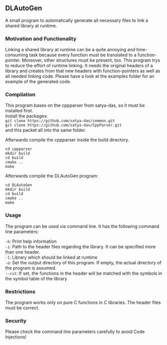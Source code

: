 ## DLAutoGen

A small program to automatically generate all necessary files to link a shared library at runtime.

### Motivation and Functionality
Linking a shared library at runtime can be a quite annoying and time-consuming task because every
function must be translated to a function-pointer. Moreover, other structures must be present, too. 
This program trys to reduce the effort of runtime linking. It needs the original headers of a library
and creates from that new headers with function-pointers as well as all needed linking code. Please have a look
at the examples folder for an example of the generated code.

### Compilation
This program bases on the cppparser from satya-das, so it must be installed first.
\
Install the packages: \
`git clone https://github.com/satya-das/common.git` \
`git clone https://github.com/satya-das/CppParser.git` \
and this packet all into the same folder.

Afterwards compile the cppparser inside the build directory. 
```
cd cppparser
mkdir build
cd build
cmake ..
make
```
Afterwards compile the DLAutoGen program: 
```
cd DLAutoGen
mkdir build
cd build
cmake ..
make
```

### Usage
The program can be used via command line. It has the following command line parameters:

`-h`: Print help information \
`-i`: Path to the header files regarding the library. It can be specified more than one header. \
`-l`: Library which should be linked at runtime \
`-o`: Set the output directory of this program. If empty, the actual directory of the program is assumed. \
`--cst`: If set, the functions in the header will be matched with the symbols in the symbol table of the library

### Restrictions
The program works only on pure C functions in C libraries. The header files must be correct.

### Security
Please check the command line parameters carefully to avoid Code Injections!



